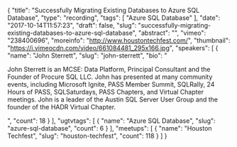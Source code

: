 {
  "title": "Successfully Migrating Existing Databases to Azure SQL Database",
  "type": "recording",
  "tags": [
    "Azure SQL Database"
  ],
  "date": "2017-10-14T11:57:23",
  "draft": false,
  "slug": "successfully-migrating-existing-databases-to-azure-sql-database",
  "abstract": "",
  "vimeo": "238400696",
  "moreinfo": "http://www.houstontechfest.com/",
  "thumbnail": "https://i.vimeocdn.com/video/661084481_295x166.jpg",
  "speakers": [
    {
      "name": "John Sterrett",
      "slug": "john-sterrett",
      "bio": "<p>John Sterrett is an MCSE: Data Platform, Principal Consultant and the Founder of Procure SQL LLC.  John has presented at many community events, including Microsoft Ignite, PASS Member Summit, SQLRally, 24 Hours of PASS, SQLSaturdays, PASS Chapters, and Virtual Chapter meetings. John is a leader of the Austin SQL Server User Group and the founder of the HADR Virtual Chapter.</p>",
      "count": 18
    }
  ],
  "ugtvtags": [
    {
      "name": "Azure SQL Database",
      "slug": "azure-sql-database",
      "count": 6
    }
  ],
  "meetups": [
    {
      "name": "Houston Techfest",
      "slug": "houston-techfest",
      "count": 118
    }
  ]
}